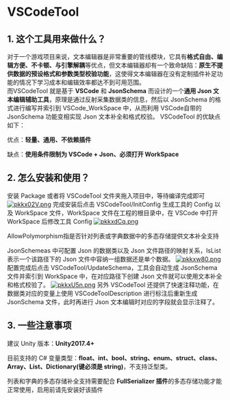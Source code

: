 # VSCodeTool
## 1. 这个工具用来做什么？
对于一个游戏项目来说，文本编辑器是非常重要的管线模块，它具有**格式自由、编辑方便、不卡顿、与引擎解耦**等优点，但文本编辑器却有一个致命缺陷：**原生不提供数据的预设格式和参数类型校验功能**，这使得文本编辑器在没有定制插件补足功能的情况下学习成本和编辑效率都达不到可用范围。  
而VSCodeTool 就是基于 **VSCode** 和 **JsonSchema** 而设计的一个**通用 Json 文本编辑辅助工具**，原理是通过反射采集数据类的信息，然后以 JsonSchema 的格式进行编写并索引到 VSCode_WorkSpace 中，从而利用 VSCode自带的 JsonSchema 功能变相实现 Json 文本补全和格式校验。  VSCodeTool 的优缺点如下：

优点：**轻量、通用、不依赖插件**

缺点：**使用条件限制为 VSCode + Json、必须打开 WorkSpace**
## 2. 怎么安装和使用？
安装 Package 或者将 VSCodeTool 文件夹拖入项目中，等待编译完成即可
[![pkkx02V.png](https://s21.ax1x.com/2024/05/03/pkkx02V.png)](https://imgse.com/i/pkkx02V)
完成安装后点击 VSCodeTool/InitConfig 生成工具的 Config 以及 WorkSpace 文件，WorkSpace 文件在工程的根目录中，在 VSCode 中打开 WorkSpace 后修改工具 Config
[![pkkxdCq.png](https://s21.ax1x.com/2024/05/03/pkkxdCq.png)](https://imgse.com/i/pkkxdCq)

AllowPolymorphism指是否针对列表或字典数据中的多态存储提供文本补全支持

JsonSchemeas 中可配置 Json 的数据类以及 Json 文件路径的映射关系，IsList 表示一个该路径下的 Json 文件中容纳一组数据还是单个数据。
[![pkkxw80.png](https://s21.ax1x.com/2024/05/03/pkkxw80.png)](https://imgse.com/i/pkkxw80)
配置完成后点击 VSCodeTool/UpdateSchema，工具会自动生成 JsonSchema 文件并索引到 WorkSpace 中，在对应路径下创建 Json 文件就可以使用文本补全和格式校验了。
[![pkkxU5n.png](https://s21.ax1x.com/2024/05/03/pkkxU5n.png)](https://imgse.com/i/pkkxU5n)
另外 VSCodeTool 还提供了快速注释功能，在数据类对应的变量上使用 VSCodeToolDescription 进行标注后重新生成 JsonSchema 文件，此时再进行 Json 文本编辑时对应的字段就会显示注释了。
## 3. 一些注意事项
建议 Unity 版本：**Unity2017.4+**  

目前支持的 C# 变量类型：**float、int、bool、string、enum、struct、class、Array、List、Dictionary(键必须是 string)**，不支持泛型类。   
 
列表和字典的多态存储补全支持需要配合 **FullSerializer 插件**的多态存储功能才能正常使用，启用前请先安装好该插件
